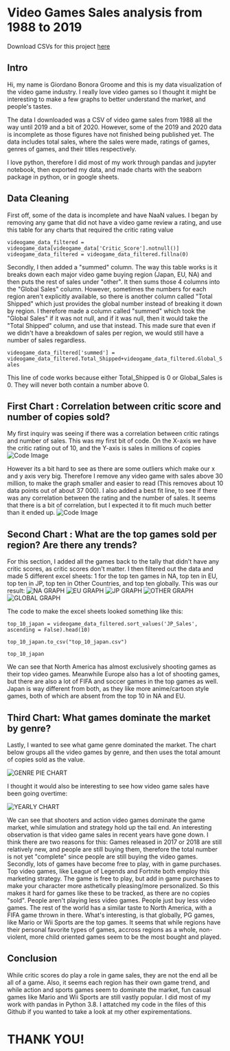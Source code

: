 # Video Games Sales analysis from 1988 to 2019
Download CSVs for this project [here](https://www.kaggle.com/ashaheedq/video-games-sales-2019)

## Intro
Hi, my name is Giordano Bonora Groome and this is my data visualization of the video game industry. I really love video games so I thought it might be interesting to make a few graphs to better understand the market, and people's tastes.

The data I downloaded was a CSV of video game sales from 1988 all the way until 2019 and a bit of 2020. However, some of the 2019 and 2020 data is incomplete as those figures have not finished being published yet. The data includes total sales, where the sales were made, ratings of games, genres of games, and their titles respectively.

I love python, therefore I did most of my work through pandas and jupyter notebook, then exported my data, and made charts with the seaborn package in python, or in google sheets.

## Data Cleaning

First off, some of the data is incomplete and have NaaN values. I began by removing any game that did not have a video game review a rating, and use this table for any charts that required the critic rating value

`videogame_data_filtered = videogame_data[videogame_data['Critic_Score'].notnull()]
videogame_data_filtered = videogame_data_filtered.fillna(0)`

Secondly, I then added a "summed" column. The way this table works is it breaks down each major video game buying region (Japan, EU, NA) and then puts the rest of sales under "other". It then sums those 4 columns into the "Global Sales" column. However, sometimes the numbers for each region aren't explicitly available, so there is another column called "Total Shipped" which just provides the global number instead of breaking it down by region. I therefore made a column called "summed" which took the "Global Sales" if it was not null, and if it was null, then it would take the "Total Shipped" column, and use that instead. This made sure that even if we didn't have a breakdown of sales per region, we would still have a number of sales regardless.

`videogame_data_filtered['summed'] = videogame_data_filtered.Total_Shipped+videogame_data_filtered.Global_Sales`

This line of code works because either Total_Shipped is 0 or Global_Sales is 0. They will never both contain a number above 0. 

## First Chart : Correlation between critic score and number of copies sold?

My first inquiry was seeing if there was a correlation between critic ratings and number of sales. This was my first bit of code. On the X-axis we have the critic rating out of 10, and the Y-axis is sales in millions of copies
![Code Image](https://media.journalism.berkeley.edu/upload/2020/08/1597208197a40ad02.png)

However its a bit hard to see as there are some outliers which make our x and y axis very big. Therefore I remove any video game with sales above 30 million, to make the graph smaller and easier to read (This removes about 10 data points out of about 37 000). I also added a best fit line, to see if there was any correlation between the rating and the number of sales. It seems that there is a bit of correlation, but I expected it to fit much much better than it ended up.
![Code Image](https://media.journalism.berkeley.edu/upload/2020/08/1597208327e0c0c64.png)

## Second Chart : What are the top games sold per region? Are there any trends?
For this section, I added all the games back to the tally that didn't have any critic scores, as critic scores don't matter. I then filtered out the data and made 5 different excel sheets: 1 for the top ten games in NA, top ten in EU, top ten in JP, top ten in Other Countries, and top ten globally. This was our result:
![NA GRAPH](https://media.journalism.berkeley.edu/upload/2020/08/1597209013d599560.png)
![EU GRAPH](https://media.journalism.berkeley.edu/upload/2020/08/15972095311a7be88.png)
![JP GRAPH](https://media.journalism.berkeley.edu/upload/2020/08/15972097057689053.png)
![OTHER GRAPH](https://media.journalism.berkeley.edu/upload/2020/08/1597210013c52ff36.png)
![GLOBAL GRAPH](https://media.journalism.berkeley.edu/upload/2020/08/1597210218230cd32.png)

The code to make the excel sheets looked something like this:

`top_10_japan = videogame_data_filtered.sort_values('JP_Sales', ascending = False).head(10)`

`top_10_japan.to_csv("top_10_japan.csv")`

`top_10_japan`

We can see that North America has almost exclusively shooting games as their top video games. Meanwhile Europe also has a lot of shooting games, but there are also a lot of FIFA and soccer games in the top games as well. Japan is way different from both, as they like more anime/cartoon style games, both of which are absent from the top 10 in NA and EU.

## Third Chart: What games dominate the market by genre?
Lastly, I wanted to see what game genre dominated the market. The chart below groups all the video games by genre, and then uses the total amount of copies sold as the value.

![GENRE PIE CHART](https://media.journalism.berkeley.edu/upload/2020/08/1597212362f30784e.png)

I thought it would also be interesting to see how video game sales have been going overtime: 

![YEARLY CHART](https://media.journalism.berkeley.edu/upload/2020/08/15972120754a80299.png)

We can see that shooters and action video games dominate the game market, while simulation and strategy hold up the tail end. An interesting observation is that video game sales in recent years have gone down. I think there are two reasons for this: Games released in 2017 or 2018 are still relatively new, and people are still buying them, therefore the total number is not yet "complete" since people are still buying the video games. Secondly, lots of games have become free to play, with in game purchases. Top video games, like League of Legends and Fortnite both employ this marketing strategy. The game is free to play, but add in game purchases to make your character more asthetically pleasing/more personalized. So this makes it hard for games like these to be tracked, as there are no copies "sold". People aren't playing less video games. People just buy less video games. The rest of the world has a similar taste to North America, with a FIFA game thrown in there. What's interesting, is that globally, PG games, like Mario or Wii Sports are the top games. It seems that while regions have their personal favorite types of games, accross regions as a whole, non-violent, more child oriented games seem to be the most bought and played.

## Conclusion

While critic scores do play a role in game sales, they are not the end all be all of a game. Also, it seems each region has their own game trend, and while action and sports games seem to dominate the market, fun casual games like Mario and Wii Sports are still vastly popular. I did most of my work with pandas in Python 3.8. I attatched my code in the files of this Github if you wanted to take a look at my other expirementations.

# THANK YOU!

